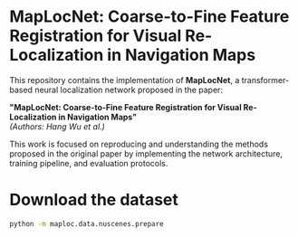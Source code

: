 # MapLocNet: Coarse-to-Fine Feature Registration for Visual Re-Localization in Navigation Maps

This repository contains the implementation of **MapLocNet**, a transformer-based neural localization network proposed in the paper:

**"MapLocNet: Coarse-to-Fine Feature Registration for Visual Re-Localization in Navigation Maps"**  
*(Authors: Hang Wu et al.)*

This work is focused on reproducing and understanding the methods proposed in the original paper by implementing the network architecture, training pipeline, and evaluation protocols.


# Download the dataset
``` bash
python -m maploc.data.nuscenes.prepare
```
